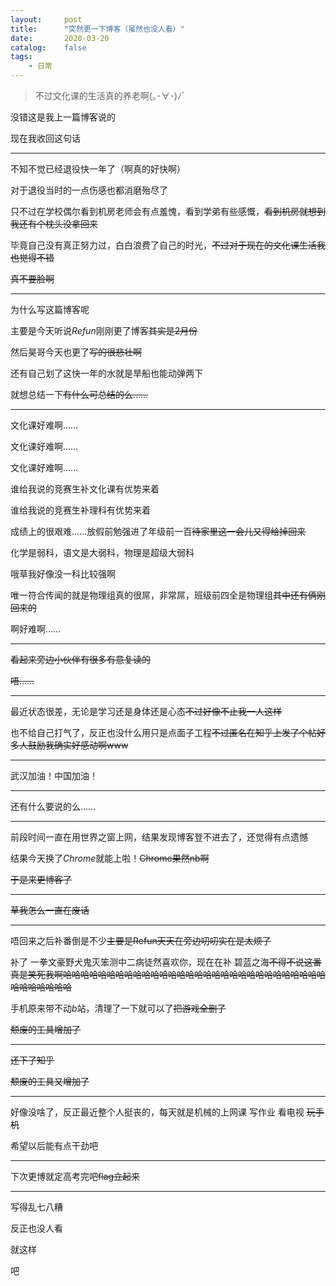 ```yaml
---
layout:     post
title:      "突然更一下博客（虽然也没人看）"
date:       2020-03-20
catalog:    false
tags:
    - 日常
---
```


> 不过文化课的生活真的养老啊(｡･∀･)ﾉﾞ

没错这是我上一篇博客说的

现在我收回这句话

------

不知不觉已经退役快一年了（啊真的好快啊）

对于退役当时的一点伤感也都消磨殆尽了

只不过在学校偶尔看到机房老师会有点羞愧，看到学弟有些感慨，~~看到机房就想到我还有个枕头没拿回来~~

毕竟自己没有真正努力过，白白浪费了自己的时光，~~不过对于现在的文化课生活我也觉得不错~~

~~真不要脸啊~~

-----

为什么写这篇博客呢

主要是今天听说$Refun$刚刚更了博客~~其实是2月份~~

然后昊哥今天也更了~~写的很悲壮啊~~

还有自己划了这快一年的水就是旱船也能动弹两下

就想总结一下~~有什么可总结的么……~~

------

文化课好难啊……

文化课好难啊……

文化课好难啊……

谁给我说的竞赛生补文化课有优势来着

谁给我说的竞赛生补理科有优势来着

成绩上的很艰难……放假前勉强进了年级前一百~~待家里这一会儿又得给掉回来~~

化学是弱科，语文是大弱科，物理是超级大弱科

哦草我好像没一科比较强啊

唯一符合传闻的就是物理组真的很屌，非常屌，班级前四全是物理组~~其中还有俩刚回来的~~

啊好难啊……

------

~~看起来旁边小伙伴有很多有意复读的~~

~~唔……~~

------

最近状态很差，无论是学习还是身体还是心态~~不过好像不止我一人这样~~

也不给自己打气了，反正也没什么用只是点面子工程~~不过匿名在知乎上发了个帖好多人鼓励我确实好感动啊www~~

------

武汉加油！中国加油！

------

还有什么要说的么……

------

前段时间一直在用世界之窗上网，结果发现博客登不进去了，还觉得有点遗憾

结果今天换了$Chrome$就能上啦！~~Chrome果然nb啊~~

~~于是来更博客了~~

------

~~草我怎么一直在废话~~

------

唔回来之后补番倒是不少~~主要是Refun天天在旁边叨叨实在是太烦了~~

补了 一拳文豪野犬鬼灭笨测中二病徒然喜欢你，现在在补 碧蓝之海~~不得不说这番真是笑死我啊哈哈哈哈哈哈哈哈哈哈哈哈哈哈哈哈哈哈哈哈哈哈哈哈哈哈哈哈哈哈哈哈哈哈哈哈哈~~

手机原来带不动$b$站，清理了一下就可以了~~把游戏全删了~~

~~颓废的工具增加了~~

------

~~还下了知乎~~

~~颓废的工具又增加了~~

------

好像没啥了，反正最近整个人挺丧的，每天就是机械的上网课 写作业 看电视 ~~玩手机~~

希望以后能有点干劲吧

------

下次更博就定高考完吧~~flag立起来~~

------

写得乱七八糟

反正也没人看

就这样

吧
